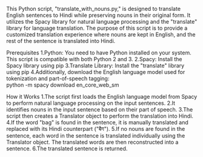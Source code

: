 This Python script, "translate_with_nouns.py," is designed to translate English sentences to Hindi while preserving nouns in their original form. It utilizes the Spacy library for natural language processing and the "translate" library for language translation. The purpose of this script is to provide a customized translation experience where nouns are kept in English, and the rest of the sentence is translated into Hindi.


Prerequisites
1.Python: You need to have Python installed on your system. This script is compatible with both Python 2 and 3.
2.Spacy: Install the Spacy library using pip
3.Translate Library: Install the "translate" library using pip
4.Additionally, download the English language model used for tokenization and part-of-speech tagging:  
          python -m spacy download en_core_web_sm


How it Works
1.The script first loads the English language model from Spacy to perform natural language processing on the input sentences.
2.It identifies nouns in the input sentence based on their part of speech.
3.The script then creates a Translator object to perform the translation into Hindi.
4.If the word "bag" is found in the sentence, it is manually translated and replaced with its Hindi counterpart ("बैग").
5.If no nouns are found in the sentence, each word in the sentence is translated individually using the Translator object. The translated words are then reconstructed into a sentence.
6.The translated sentence is returned.
